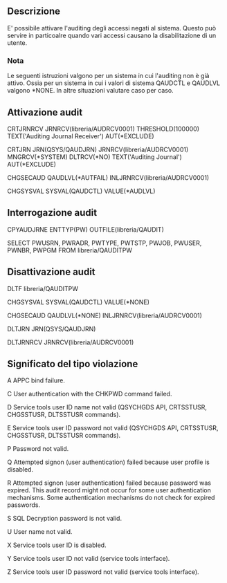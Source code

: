 ## Descrizione
E' possibile attivare l'auditing degli accessi negati al sistema.
Questo può servire in particoalre quando vari accessi causano la disabilitazione di un utente.

### Nota
Le seguenti istruzioni valgono per un sistema in cui l'auditing non è già attivo.
Ossia per un sistema in cui i valori di sistema QAUDCTL e QAUDLVL valgono *NONE.
In altre situazioni valutare caso per caso.

## Attivazione audit
CRTJRNRCV JRNRCV(libreria/AUDRCV0001)
          THRESHOLD(100000)
          TEXT('Auditing Journal Receiver')
          AUT(*EXCLUDE)

CRTJRN JRN(QSYS/QAUDJRN)
       JRNRCV(libreria/AUDRCV0001)
       MNGRCV(*SYSTEM)
       DLTRCV(*NO)
       TEXT('Auditing Journal')
       AUT(*EXCLUDE)

CHGSECAUD QAUDLVL(*AUTFAIL) INLJRNRCV(libreria/AUDRCV0001)

CHGSYSVAL SYSVAL(QAUDCTL) VALUE(*AUDLVL)

## Interrogazione audit
CPYAUDJRNE ENTTYP(PW) OUTFILE(libreria/QAUDIT)

SELECT PWUSRN, PWRADR, PWTYPE, PWTSTP, PWJOB, PWUSER, PWNBR, PWPGM
FROM libreria/QAUDITPW


## Disattivazione audit
DLTF libreria/QAUDITPW

CHGSYSVAL SYSVAL(QAUDCTL) VALUE(*NONE)

CHGSECAUD QAUDLVL(*NONE)
          INLJRNRCV(libreria/AUDRCV0001)

DLTJRN JRN(QSYS/QAUDJRN)

DLTJRNRCV JRNRCV(libreria/AUDRCV0001)

## Significato del tipo violazione
A
APPC bind failure.

C
User authentication with the CHKPWD command failed.

D
Service tools user ID name not valid (QSYCHGDS API, CRTSSTUSR, CHGSSTUSR, DLTSSTUSR commands).

E
Service tools user ID password not valid (QSYCHGDS API, CRTSSTUSR, CHGSSTUSR, DLTSSTUSR commands).

P
Password not valid.

Q
Attempted signon (user authentication) failed because user profile is disabled.

R
Attempted signon (user authentication) failed because password was expired. This audit record might not occur for some user authentication mechanisms. Some authentication mechanisms do not check for expired passwords.

S
SQL Decryption password is not valid.

U
User name not valid.

X
Service tools user ID is disabled.

Y
Service tools user ID not valid (service tools interface).

Z
Service tools user ID password not valid (service tools interface).
